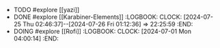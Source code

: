 - TODO #explore [[yazi]]
- DONE #explore [[Karabiner-Elements]]
  :LOGBOOK:
  CLOCK: [2024-07-25 Thu 02:46:37]--[2024-07-26 Fri 01:12:36] =>  22:25:59
  :END:
- DOING #explore [[Rofi]]
  :LOGBOOK:
  CLOCK: [2024-07-01 Mon 04:00:14]
  :END: